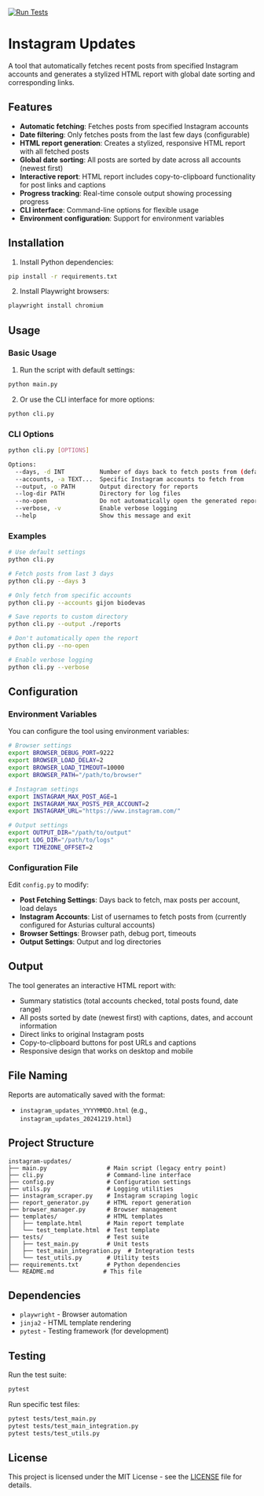 [![Run Tests](https://github.com/maximbetin/instagram-updates/actions/workflows/test.yml/badge.svg)](https://github.com/maximbetin/instagram-updates/actions/workflows/test.yml)

# Instagram Updates

A tool that automatically fetches recent posts from specified Instagram accounts and generates a stylized HTML report with global date sorting and corresponding links.

## Features

- **Automatic fetching**: Fetches posts from specified Instagram accounts
- **Date filtering**: Only fetches posts from the last few days (configurable)
- **HTML report generation**: Creates a stylized, responsive HTML report with all fetched posts
- **Global date sorting**: All posts are sorted by date across all accounts (newest first)
- **Interactive report**: HTML report includes copy-to-clipboard functionality for post links and captions
- **Progress tracking**: Real-time console output showing processing progress
- **CLI interface**: Command-line options for flexible usage
- **Environment configuration**: Support for environment variables

## Installation

1. Install Python dependencies:
```bash
pip install -r requirements.txt
```

2. Install Playwright browsers:
```bash
playwright install chromium
```

## Usage

### Basic Usage

1. Run the script with default settings:
```bash
python main.py
```

2. Or use the CLI interface for more options:
```bash
python cli.py
```

### CLI Options

```bash
python cli.py [OPTIONS]

Options:
  --days, -d INT          Number of days back to fetch posts from (default: 1)
  --accounts, -a TEXT...  Specific Instagram accounts to fetch from
  --output, -o PATH       Output directory for reports
  --log-dir PATH          Directory for log files
  --no-open               Do not automatically open the generated report
  --verbose, -v           Enable verbose logging
  --help                  Show this message and exit
```

### Examples

```bash
# Use default settings
python cli.py

# Fetch posts from last 3 days
python cli.py --days 3

# Only fetch from specific accounts
python cli.py --accounts gijon biodevas

# Save reports to custom directory
python cli.py --output ./reports

# Don't automatically open the report
python cli.py --no-open

# Enable verbose logging
python cli.py --verbose
```

## Configuration

### Environment Variables

You can configure the tool using environment variables:

```bash
# Browser settings
export BROWSER_DEBUG_PORT=9222
export BROWSER_LOAD_DELAY=2
export BROWSER_LOAD_TIMEOUT=10000
export BROWSER_PATH="/path/to/browser"

# Instagram settings
export INSTAGRAM_MAX_POST_AGE=1
export INSTAGRAM_MAX_POSTS_PER_ACCOUNT=2
export INSTAGRAM_URL="https://www.instagram.com/"

# Output settings
export OUTPUT_DIR="/path/to/output"
export LOG_DIR="/path/to/logs"
export TIMEZONE_OFFSET=2
```

### Configuration File

Edit `config.py` to modify:

- **Post Fetching Settings**: Days back to fetch, max posts per account, load delays
- **Instagram Accounts**: List of usernames to fetch posts from (currently configured for Asturias cultural accounts)
- **Browser Settings**: Browser path, debug port, timeouts
- **Output Settings**: Output and log directories

## Output

The tool generates an interactive HTML report with:

- Summary statistics (total accounts checked, total posts found, date range)
- All posts sorted by date (newest first) with captions, dates, and account information
- Direct links to original Instagram posts
- Copy-to-clipboard buttons for post URLs and captions
- Responsive design that works on desktop and mobile

## File Naming

Reports are automatically saved with the format:
- `instagram_updates_YYYYMMDD.html` (e.g., `instagram_updates_20241219.html`)

## Project Structure

```
instagram-updates/
├── main.py                 # Main script (legacy entry point)
├── cli.py                  # Command-line interface
├── config.py               # Configuration settings
├── utils.py                # Logging utilities
├── instagram_scraper.py    # Instagram scraping logic
├── report_generator.py     # HTML report generation
├── browser_manager.py      # Browser management
├── templates/              # HTML templates
│   ├── template.html       # Main report template
│   └── test_template.html  # Test template
├── tests/                  # Test suite
│   ├── test_main.py        # Unit tests
│   ├── test_main_integration.py  # Integration tests
│   └── test_utils.py       # Utility tests
├── requirements.txt        # Python dependencies
└── README.md              # This file
```

## Dependencies

- `playwright` - Browser automation
- `jinja2` - HTML template rendering
- `pytest` - Testing framework (for development)

## Testing

Run the test suite:
```bash
pytest
```

Run specific test files:
```bash
pytest tests/test_main.py
pytest tests/test_main_integration.py
pytest tests/test_utils.py
```

## License

This project is licensed under the MIT License - see the [LICENSE](LICENSE) file for details.
